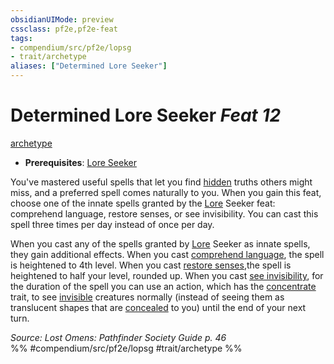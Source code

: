 ```yaml
---
obsidianUIMode: preview
cssclass: pf2e,pf2e-feat
tags:
- compendium/src/pf2e/lopsg
- trait/archetype
aliases: ["Determined Lore Seeker"]
---
```

# Determined Lore Seeker  *Feat 12*  
[archetype](rules/traits/archetype.md "Archetype Feat Trait")  

- **Prerequisites**: [Lore Seeker](compendium/feats/lore-seeker-locg.md)

You've mastered useful spells that let you find [hidden](rules/conditions.md#Hidden) truths others might miss, and a preferred spell comes naturally to you. When you gain this feat, choose one of the innate spells granted by the [Lore](compendium/skills.md#Lore) Seeker feat: comprehend language, restore senses, or see invisibility. You can cast this spell three times per day instead of once per day.

When you cast any of the spells granted by [Lore](compendium/skills.md#Lore) Seeker as innate spells, they gain additional effects. When you cast [comprehend language](compendium/spells/comprehend-language.md), the spell is heightened to 4th level. When you cast [restore senses](compendium/spells/restore-senses.md),the spell is heightened to half your level, rounded up. When you cast [see invisibility](compendium/spells/see-invisibility.md), for the duration of the spell you can use an action, which has the [concentrate](rules/traits/concentrate.md "Concentrate Action & Ability Trait") trait, to see [invisible](rules/conditions.md#Invisible) creatures normally (instead of seeing them as translucent shapes that are [concealed](rules/conditions.md#Concealed) to you) until the end of your next turn.

*Source: Lost Omens: Pathfinder Society Guide p. 46*  
%% #compendium/src/pf2e/lopsg #trait/archetype %%